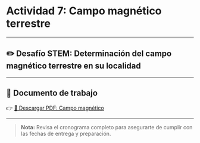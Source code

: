 # Actividad 7: Campo magnético terrestre

---

## ✏️ Desafío STEM: Determinación del campo magnético terrestre en su localidad

---

## 📄 Documento de trabajo

👉 [📎 Descargar PDF: Campo magnético](../FIEM/EarthMagneticField.pdf)

---

> **Nota:** Revisa el cronograma completo para asegurarte de cumplir con las fechas de entrega y preparación.
